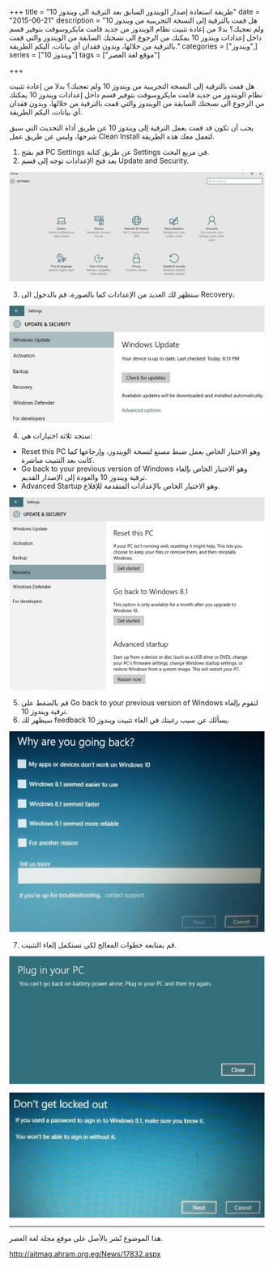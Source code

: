 +++
title = "طريقة استعادة إصدار الويندوز السابق بعد الترقية الى ويندوز 10"
date = "2015-06-21"
description = "هل قمت بالترقية إلى النسخة التجريبية من ويندوز 10 ولم تعجبك؟ بدلا من إعادة تثبيت نظام الويندوز من جديد قامت مايكروسوفت بتوفير قسم داخل إعدادات ويندوز 10 يمكنك من الرجوع الى نسختك السابقة من الويندوز والتي قمت بالترقية من خلالها، وبدون فقدان أي بيانات، اليكم الطريقة."
categories = ["ويندوز",]
series = ["ويندوز 10"]
tags = ["موقع لغة العصر"]

+++

هل قمت بالترقية إلى النسخة التجريبية من ويندوز 10 ولم تعجبك؟ بدلا من إعادة تثبيت نظام الويندوز من جديد قامت مايكروسوفت بتوفير قسم داخل إعدادات ويندوز 10 يمكنك من الرجوع الى نسختك السابقة من الويندوز والتي قمت بالترقية من خلالها، وبدون فقدان أي بيانات، اليكم الطريقة.

يجب أن تكون قد قمت بعمل الترقية إلى ويندوز 10 عن طريق أداة التحديث التي سبق شرحها، وليس عن طريق عمل Clean Install لتعمل معك هذه الطريقة.

1. قم بفتح PC Settings عن طريق كتابة Settings في مربع البحث.
2. بعد فتح الإعدادات توجه إلى قسم Update and Security.

![1](images/2015-635704878189035081-903.jpg)

3. ستظهر لك العديد من الإعدادات كما بالصورة، قم بالدخول الى Recovery،

![2](images/2015-635704878289660081-966.jpg)

4. ستجد ثلاثة اختيارات هي:

-   Reset this PC وهو الاختيار الخاص بعمل ضبط مصنع لنسخة الويندوز، وإرجاعها كما كانت بعد التثبيت مباشرة.
-   Go back to your previous version of Windows وهو الاختيار الخاص بإلغاء ترقية ويندوز 10 والعودة إلى الإصدار القديم.
-   Advanced Startup وهو الاختيار الخاص بالإعدادات المتقدمة للإقلاع.

![3](images/2015-635704878380285081-28.jpg)

5. قم بالضغط على Go back to your previous version of Windows لتقوم بإلغاء ترقية ويندوز 10.
6. سيظهر لك feedback يسألك عن سبب رغبتك في الغاء تثبيت ويندوز 10.

![4](images/2015-635704878480285081-28.jpg)

7. قم بمتابعة خطوات المعالج لكي تستكمل إلغاء التثبيت.

![5](images/2015-635704878593253831-325.jpg)

![7](images/2015-635704878844191331-419.jpg)

---

هذا الموضوع نٌشر باﻷصل على موقع مجلة لغة العصر.

http://aitmag.ahram.org.eg/News/17832.aspx
